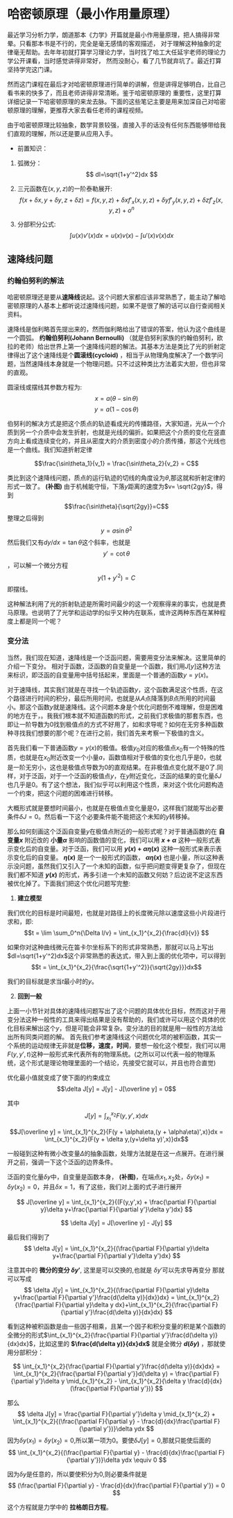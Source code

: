 # 哈密顿原理（最小作用量原理）

最近学习分析力学，朗道那本《力学》开篇就是最小作用量原理，把人搞得非常晕。只看那本书是不行的，完全是毫无感情的客观描述，
对于理解这种抽象的定律毫无帮助。去年年初就打算学习理论力学，当时找了哈工大任延宇老师的理论力学公开课看，当时感觉讲得非常好，
然而没耐心，看了几节就弃坑了。最近打算坚持学完这门课。

然而这门课程在最后才对哈密顿原理进行简单的讲解，但是讲得足够明白，比自己看书来的快多了，而且老师讲得非常清晰。鉴于哈密顿原理的
重要性，这里打算详细记录一下哈密顿原理的来龙去脉。下面的这些笔记主要是用来加深自己对哈密顿原理的理解，更推荐大家去看任老师的课程视频。

由于哈密顿原理比较抽象，数学背景较强，直接入手的话没有任何东西能够带给我们直观的理解，所以还是要从应用入手。

- 前置知识：

1. 弧微分：
$$
dl=\sqrt{1+y'^2}dx
$$

2. 三元函数在$(x,y,z)$的一阶泰勒展开:
$$
f(x+\delta x,y + \delta y,z + \delta z) = f(x,y,z) + \delta{x}f'_x(x,y,z) + \delta{y}f'_y(x,y,z) + \delta{z}f'_z(x,y,z) + o^n
$$

3. 分部积分公式:
$$
\int{u(x)v'(x)dx} = u(x)v(x) - \int{u'(x)v(x)dx}
$$

## 速降线问题

### 约翰伯努利的解法
哈密顿原理还是要从**速降线**说起。这个问题大家都应该非常熟悉了，能主动了解哈密顿原理的人基本上都听说过速降线问题，如果不是很了解的话可以自行查阅相关资料。


速降线是伽利略首先提出来的，然而伽利略给出了错误的答案，他认为这个曲线是一个圆弧。
**约翰伯努利(Johann Bernoulli)** （就是伯努利家族的约翰伯努利，欧拉的老师）给出世界上第一个速降线问题的解法。其基本方法是类比了光的折射定律得出了这个速降线是个**圆滚线(cycloid)** ，相当于从物理角度解决了一个数学问题，当然速降线本身就是一个物理问题。只不过这种类比方法着实大胆，但也非常的直观。

圆滚线或摆线其参数方程为:
$$x=a(\theta - \sin\theta)$$
$$y=a(1-\cos\theta)$$

伯努利的解决方式是把这个质点的轨迹看成光的传播路径，大家知道，光从一个介质到另一个介质中会发生折射，也就是光线的偏折。如果把这个介质的变化在竖直方向上看成连续变化的，并且从密度大的介质到密度小的介质传播，那这个光线也是一个曲线。我们知道折射定律

$$\frac{\sin\theta_1}{v_1} = \frac{\sin\theta_2}{v_2} = C$$

类比到这个速降线问题，质点的运行轨迹的切线的角度设为$\theta$,那这就和折射定律的形式一致了。 **(补图)** 由于机械能守恒，下落$y$距离的速度为$v= \sqrt{2gy}$，得到
$$\frac{\sin\theta}{\sqrt{2gy}}=C$$整理之后得到$$y=a\sin\theta^2$$
然后我们又有$dy/dx =\tan\theta$这个斜率，也就是$$y'=\cot\theta$$，可以解一个微分方程$$y(1+y'^2) = C$$ 即摆线。

这种解法利用了光的折射轨迹是所需时间最少的这一个观察得来的事实，也就是费马原理。也说明了了光学和运动学的似乎又种内在联系，或许这两种东西在某种程度上都是同一个呢？

### 变分法
当然，我们现在知道，速降线是一个泛函问题，需要用变分法来解决。这里简单的介绍一下变分。
相对于函数，泛函数的自变量是一个函数，我们用$J[y]$这种方法来标识，即泛函的自变量用中括号括起来，里面是一个普通的函数$y=y(x)$。

对于速降线，其实我们就是在寻找一个轨迹函数$y$，这个函数满足这个性质，在这个路径进行时间的积分，最后所用时间，也就是从$A$点降落到$B$点所用的时间最小。那这个函数$y$就是速降线。这个问题本身是个优化问题倒不难理解，但是困难的地方在于，。我我们根本就不知道函数的形式，之前我们求极值的那套东西，也即让一阶导数为0找到极值点的方式不好用了，如和求导呢？如何在无穷多种函数种寻找我们想要的那个呢？在进行之前，我们首先来考察一下极值的含义。

首先我们看一下普通函数$y=y(x)$的极值。极值$y_0$对应的极值点$x_0$有一个特殊的性质，也就是在$x_0$附近改变一个小量$a$，函数值相对于极值的变化也几乎是$0$，也就是一阶无穷小，这也是极值点导数为$0$的直观结果。在非极值点变化就不是$0$了.同样，对于泛函，对于一个泛函的极值点$y$，在$y$附近变化，泛函的结果的变化量$\delta J$也几乎是$0$。有了这个想法，我们似乎可以利用这个性质，来对这个优化问题构造一个约束，把这个问题的困难进行转移。

大概形式就是要想时间最小，也就是在极值点变化量是$0$，这样我们就能写出必要条件$\delta J = 0$。然后看一下这个必要条件能不能把这个未知的$y$转移掉。


那么如何刻画这个泛函自变量$y$在极值点附近的一般形式呢？对于普通函数的在 **自变量$x$** 附近改的 **小量$\alpha$** 影响的函数值的变化，我们可以用 **$x+\alpha$** 这种一般形式表示变化后的自变量。对于泛函，我们可以用 **$y(x)+\alpha\eta(x)$** 这种一般形式来表示表示变化后的自变量。 **$\eta(x)$** 是一个一般形式的函数， **$\alpha\eta(x)$** 也是小量，所以这种表示没问题，虽然我们又引入了一个未知的函数，似乎把问题变得更复杂了，但现在我们都不知道 **$y(x)$** 的形式，再多引进一个未知的函数又何妨？后边说不定这东西被优化掉了。下面我们把这个优化问题写完整:

1. **建立模型**

我们优化的目标是时间最短，也就是对路径上的长度微元除以速度这些小片段进行求和，即:
$$t = \lim \sum_0^n{\Delta l/v} = \int_{x_1}^{x_2}{\frac{dl}{v}} $$

如果你对这种曲线微元在笛卡尔坐标系下的形式非常熟悉，那就可以马上写出$dl=\sqrt{1+y'^2}dx$这个非常熟悉的表达式，带入到上面的优化项中，可以得到
$$t = \int_{x_1}^{x_2}{\frac{\sqrt{1+y'^2}}{\sqrt{2gy}}}dx$$

我们的目标就是求当$t$最小时的$y$。

2. **回到一般**

上面一小节针对具体的速降线问题写出了这个问题的具体优化目标，然而这对于用变分法这种一般性的工具来得出结果是没有帮助的，我们或许可以用这个具体的优化目标来解出这个$y$，但是可能会非常复杂。变分法的目的就是用一般性的方法给出所有同类问题的解。
首先我们参考速降线这个问题优化项的被积函数，其实一个系统的运动规律无非就是**位移，速度，时间**，要想一般化这个模型，我们可以用$F(y,y',t)$这种一般形式来代表所有的物理系统。(之所以可以代表一般的物理系统，这个形式是理论物理里面的一个结论，先接受它就可以，并且也符合直觉)

优化最小值就变成了使下面的约束成立
$$\delta J[y] = J[y] - J[\overline y] = 0$$

其中
$$J[y] = \int_{x_1}^{x_2}{F(y,y\prime,x)}dx$$

$$J[\overline y] = \int_{x_1}^{x_2}{F(y + \alpha\eta,(y + \alpha\eta)',x)}dx  = \int_{x_1}^{x_2}{F(y + \delta y,(y+\delta y)',x)}dx$$

一般碰到这种有微小改变量$\Delta$的抽象函数，处理方法就是在这一点展开。在进行展开之前，强调一下这个泛函的边界条件。

泛函的变化量$\delta y$中，自变量是函数本身， **(补图)**，在端点$x_1,x_2$处，$\delta y(x_1) = \delta y(x_2) = 0$，并且$\delta x = 1$，有了这些，我们对上面的式子进行展开

$$
J[\overline y] = \int_{x_1}^{x_2}{(F(y,y',x) + \frac{\partial F}{\partial y}\delta y+\frac{\partial F}{\partial y'}\delta y')dx}
$$

$$
\delta J[y] = J[\overline y] - J[y]
$$

最后我们得到了
$$
\delta J[y] = \int_{x_1}^{x_2}{(\frac{\partial F}{\partial y}\delta y+\frac{\partial F}{\partial y'}\delta y')dx}
$$

注意其中的 **微分的变分 $\delta y'$**, 这里是可以交换的,也就是 $\delta y'$可以先求导再变分 那就可以写成
$$
\delta J[y] = \int_{x_1}^{x_2}{(\frac{\partial F}{\partial y}\delta y+\frac{\partial F}{\partial y'}\frac{d(\delta y)}{dx})dx} = \int_{x_1}^{x_2}{\frac{\partial F}{\partial y}\delta y dx}+\int_{x_1}^{x_2}{\frac{\partial F}{\partial y'}\frac{d(\delta y)}{dx}dx}
$$

看到这种被积函数是由一些因子相乘，且某一个因子和积分变量的积是某个函数的全微分的形式$\int_{x_1}^{x_2}{\frac{\partial F}{\partial y'}\frac{d(\delta y)}{dx}dx}$，比如这里的 **$\frac{d(\delta y)}{dx}dx$** 就是全微分 **$d(\delta y)$** ，那就使用分部积分：

$$
\int_{x_1}^{x_2}{\frac{\partial F}{\partial y'}\frac{d(\delta y)}{dx}dx} = \int_{x_1}^{x_2}{\frac{\partial F}{\partial y'}}d(\delta y) = \frac{\partial F}{\partial y'}\delta y \mid_{x_1}^{x_2} - \int_{x_1}^{x_2}{\delta y \frac{d}{dx}(\frac{\partial F}{\partial y'})}
$$

那么
$$
\delta J[y] =  \frac{\partial F}{\partial y'}\delta y \mid_{x_1}^{x_2} + \int_{x_1}^{x_2}{(\frac{\partial F}{\partial y} - \frac{d}{dx}\frac{\partial F}{\partial y'})}\delta ydx
$$
 因为$\delta y(x_1) = \delta y(x_2) = 0$,所以第一项为0。要使$\delta J[y] = 0$,那就只能使后面的
$$
\int_{x_1}^{x_2}{(\frac{\partial F}{\partial y} - \frac{d}{dx}\frac{\partial F}{\partial y'})}\delta ydx \equiv 0
$$

因为$\delta y$是任意的，所以要使积分为0,则必要条件就是
$$
(\frac{\partial F}{\partial y} - \frac{d}{dx}\frac{\partial F}{\partial y'}) = 0
$$

这个方程就是力学中的 **拉格朗日方程**。
